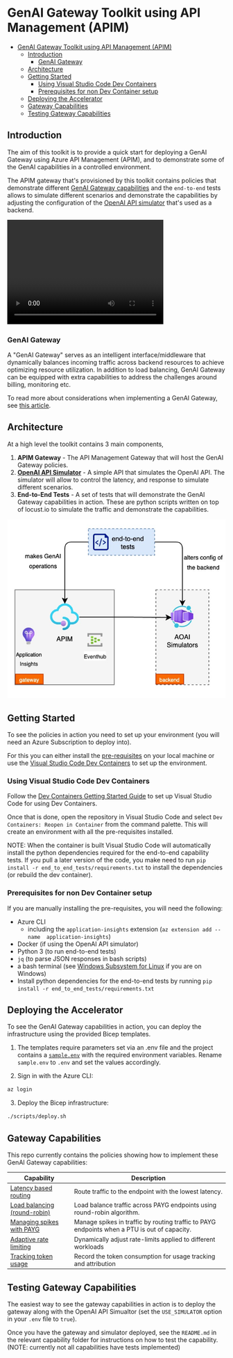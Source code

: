 # GenAI Gateway Toolkit using API Management (APIM)

- [GenAI Gateway Toolkit using API Management (APIM)](#genai-gateway-toolkit-using-api-management-apim)
	- [Introduction](#introduction)
		- [GenAI Gateway](#genai-gateway)
	- [Architecture](#architecture)
	- [Getting Started](#getting-started)
		- [Using Visual Studio Code Dev Containers](#using-visual-studio-code-dev-containers)
		- [Prerequisites for non Dev Container setup](#prerequisites-for-non-dev-container-setup)
	- [Deploying the Accelerator](#deploying-the-accelerator)
	- [Gateway Capabilities](#gateway-capabilities)
	- [Testing Gateway Capabilities](#testing-gateway-capabilities)

## Introduction

The aim of this toolkit is to provide a quick start for deploying a GenAI Gateway using Azure API Management (APIM), and to demonstrate some of the GenAI capabilities in a controlled environment.

The APIM gateway that's provisioned by this toolkit contains policies that demonstrate different [GenAI Gateway capabilities](#gateway-capabilities) and the `end-to-end` tests allows to simulate different scenarios and demonstrate the capabilities by adjusting the configuration of the [OpenAI API simulator](https://github.com/stuartleeks/aoai-simulated-api) that's used as a backend.

<video src="https://github.com/Azure-Samples/apim-genai-gateway-toolkit/assets/16926044/b1844049-01b3-4956-822b-eb6cb3f99c1c" title="demo" width="360" height="240" controls></video>

### GenAI Gateway

A "GenAI Gateway" serves as an intelligent interface/middleware that dynamically balances incoming traffic across backend resources to achieve optimizing resource utilization. In addition to load balancing, GenAI Gateway can be equipped with extra capabilities to address the challenges around billing, monitoring etc.

To read more about considerations when implementing a GenAI Gateway, see [this article](https://learn.microsoft.com/ai/playbook/technology-guidance/generative-ai/dev-starters/genai-gateway/).

## Architecture

At a high level the toolkit contains 3 main components,

1. **APIM Gateway** - The API Management Gateway that will host the GenAI Gateway policies.
2. [**OpenAI API Simulator**](https://github.com/stuartleeks/aoai-simulated-api) - A simple API that simulates the OpenAI API. The simulator will allow to control the latency, and response to simulate different scenarios.
3. **End-to-End Tests** - A set of tests that will demonstrate the GenAI Gateway capabilities in action. These are python scripts written on top of locust.io to simulate the traffic and demonstrate the capabilities.

![Architecture](./docs/assets/genai-accelerator.jpg)

## Getting Started

To see the policies in action you need to set up your environment (you will need an Azure Subscription to deploy into).

For this you can either install the [pre-requisites](#prerequisites-for-non-dev-container-setup) on your local machine or use the [Visual Studio Code Dev Containers](#using-visual-studio-code-dev-containers) to set up the environment.

### Using Visual Studio Code Dev Containers

Follow the [Dev Containers Getting Started Guide](https://code.visualstudio.com/docs/devcontainers/containers) to set up Visual Studio Code for using Dev Containers.

Once that is done, open the repository in Visual Studio Code and select `Dev Containers: Reopen in Container` from the command palette.
This will create an environment with all the pre-requisites installed.

NOTE: When the container is built Visual Studio Code will automatically install the python dependencies required for the end-to-end capability tests. If you pull a later version of the code, you make need to run `pip install -r end_to_end_tests/requirements.txt` to install the dependencies (or rebuild the dev container).

### Prerequisites for non Dev Container setup

If you are manually installing the pre-requisites, you will need the following:

- Azure CLI
  - including the `application-insights` extension (`az extension add --name  application-insights`)
- Docker (if using the OpenAI API simulator)
- Python 3 (to run end-to-end tests)
- `jq` (to parse JSON responses in bash scripts)
- a bash terminal (see [Windows Subsystem for Linux](https://learn.microsoft.com/en-us/windows/wsl/install) if you are on Windows)
- Install python dependencies for the end-to-end tests by running `pip install -r end_to_end_tests/requirements.txt`

## Deploying the Accelerator

To see the GenAI Gateway capabilities in action, you can deploy the infrastructure using the provided Bicep templates.  

1. The templates require parameters set via an .env file and the project contains a [`sample.env`](./sample.env) with the required environment variables. Rename `sample.env` to `.env` and set the values accordingly.

2. Sign in with the Azure CLI:

```bash
az login
```

3. Deploy the Bicep infrastructure:

```bash
./scripts/deploy.sh
```

## Gateway Capabilities

This repo currently contains the policies showing how to implement these GenAI Gateway capabilities:

| Capability                                                                      | Description                                                             |
| ------------------------------------------------------------------------------- | ----------------------------------------------------------------------- |
| [Latency based routing](./capabilities/latency-routing/README.md) | Route traffic to the endpoint with the lowest latency. |
| [Load balancing (round-robin)](./capabilities/load-balancing/README.md) | Load balance traffic across PAYG endpoints using round-robin algorithm. |
| [Managing spikes with PAYG](./capabilities/manage-spikes-with-payg/README.md) | Manage spikes in traffic by routing traffic to PAYG endpoints when a PTU is out of capacity. |
| [Adaptive rate limiting](./capabilities/rate-limiting/README.md) | Dynamically adjust rate-limits applied to different workloads|
| [Tracking token usage](./capabilities/usage-tracking//README.md) | Record the token consumption for usage tracking and attribution|

## Testing Gateway Capabilities

The easiest way to see the gateway capabilities in action is to deploy the gateway along with the OpenAI API Simualtor (set the `USE_SIMULATOR` option in your `.env` file to `true`).

Once you have the gateway and simulator deployed, see the `README.md` in the relevant capability folder for instructions on how to test the capability. (NOTE: currently not all capabilities have tests implemented)
